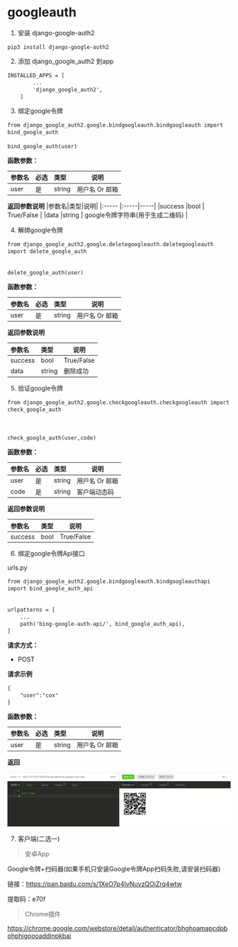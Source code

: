 # googleauth



1. 安装 django-google-auth2


```
pip3 install django-google-auth2
```

2. 添加 django_google_auth2 到app

```
INSTALLED_APPS = [
        ...
        'django_google_auth2',
    ]
```

3. 绑定google令牌

```
from django_google_auth2.google.bindgoogleauth.bindgoogleauth import bind_google_auth

bind_google_auth(user) 

```


**函数参数：** 

|参数名|必选|类型|说明|
|:----    |:---|:----- |-----   |
|user |是  |string | 用户名 Or 邮箱   |


 **返回参数说明** 
|参数名|类型|说明|
|:-----  |:-----|-----|
|success |bool   | True/False |
|data |string   | google令牌字符串(用于生成二维码) |

4. 解绑google令牌

```
from django_google_auth2.google.deletegoogleauth.deletegoogleauth import delete_google_auth


delete_google_auth(user) 

```


**函数参数：** 

|参数名|必选|类型|说明|
|:----    |:---|:----- |-----   |
|user |是  |string | 用户名 Or 邮箱   |

 **返回参数说明** 
 
|参数名|类型|说明|
|:-----  |:-----|-----|
|success |bool   | True/False |
|data |string   | 删除成功 |

5. 验证google令牌

```
from django_google_auth2.google.checkgoogleauth.checkgoogleauth import check_google_auth



check_google_auth(user,code) 

```

**函数参数：** 

|参数名|必选|类型|说明|
|:----    |:---|:----- |-----   |
|user |是  |string | 用户名 Or 邮箱   |
|code |是  |string | 客户端动态码    |

 **返回参数说明** 
 
|参数名|类型|说明|
|:-----  |:-----|-----|
|success |bool   | True/False |


6. 绑定google令牌Api接口


urls.py

```
from django_google_auth2.google.bindgoogleauth.bindgoogleauthapi import bind_google_auth_api


urlpatterns = [
    ...
    path('bing-google-auth-api/', bind_google_auth_api),
]

```

**请求方式：**
- POST

 **请求示例**

```
{
	"user":"cox"
}
```

**函数参数：** 

|参数名|必选|类型|说明|
|:----    |:---|:----- |-----   |
|user |是  |string | 用户名 Or 邮箱   |

 **返回** 
 
![20190402192923-image.png](https://raw.githubusercontent.com/Coxhuang/yosoro/master/20190402192923-image.png)


7. 客户端(二选一)

> 安卓App

Google令牌+扫码器(如果手机只安装Google令牌App扫码失败,请安装扫码器)

链接：https://pan.baidu.com/s/1XeO7p4IvNuvzQOiZrq4wtw

提取码：e70f

> Chrome插件

https://chrome.google.com/webstore/detail/authenticator/bhghoamapcdpbohphigoooaddinpkbai




